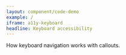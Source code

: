 ```yaml
---
layout: component/code-demo
example: /
iframe: a11y-keyboard
headline: Keyboard accessibility
---
```



How keyboard navigation works with callouts.
